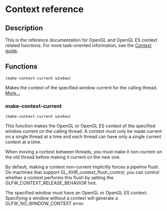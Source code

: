 # Context reference

## Description

This is the reference documentation for OpenGL and OpenGL ES context related functions. For more task-oriented 
information, see the [Context guide](https://www.glfw.org/docs/latest/context_guide.html).

## Functions


`(make-context-current window)`

Makes the context of the specified window current for the calling thread. [More...](https://hectarea1996.github.io/cl-glfw/context.html#make-context-current)


### make-context-current

`(make-context-current window)`

This function makes the OpenGL or OpenGL ES context of the specified window current on the calling thread. 
A context must only be made current on a single thread at a time and each thread can have only a single current context at a time.

When moving a context between threads, you must make it non-current on the old thread before making it current on the new one.

By default, making a context non-current implicitly forces a pipeline flush. On machines that support GL_KHR_context_flush_control, 
you can control whether a context performs this flush by setting the GLFW_CONTEXT_RELEASE_BEHAVIOR hint.

The specified window must have an OpenGL or OpenGL ES context. Specifying a window without a context will generate a GLFW_NO_WINDOW_CONTEXT error.


